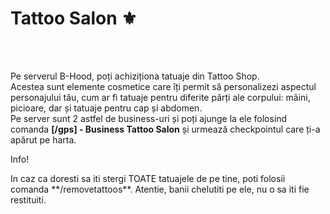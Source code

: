 <h1>Tattoo Salon ⚜️</h1><br><br>

Pe serverul B-Hood, poți achiziționa tatuaje din Tattoo Shop.<br>
Acestea sunt elemente cosmetice care îți permit să personalizezi aspectul personajului tău, cum ar fi tatuaje pentru diferite părți ale corpului: mâini, picioare, dar și tatuaje pentru cap și abdomen.<br>
Pe server sunt 2 astfel de business-uri și poți ajunge la ele folosind comanda <strong>[/gps] - Business Tattoo Salon</strong> și urmează checkpointul care ți-a apărut pe harta.<br>

<div class="danger-container">
    <p class="title">Info!</p>
    <p class="description">In caz ca doresti sa iti stergi TOATE tatuajele de pe tine, poti folosii comanda **/removetattoos**. Atentie, banii chelutiti pe ele, nu o sa iti fie restituiti.</p>
</div>
